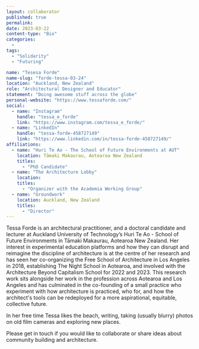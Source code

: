 ```yaml
---
layout: collaborator
published: true
permalink:
date: 2023-03-22
content-type: "Bio"
categories:
  -
tags:
  - "Solidarity"
  - "Futuring"

name: "Tesesa Forde"
name-slug: "forde-tessa-03-24"
location: "Auckland, New Zealand"
role: "Architectural Designer and Educator"
statement: "Doing awesome stuff across the globe"
personal-website: "https://www.tessaforde.com/"
social:
  - name: "Instagram"
    handle: "tessa_e_forde"
    link: "https://www.instagram.com/tessa_e_forde/"
  - name: "LinkedIn"
    handle: "tessa-forde-458727149"
    link: "https://www.linkedin.com/in/tessa-forde-458727149/"
affiliations:
  - name: "Huri Te Ao - The School of Future Environments at AUT"
    location: Tāmaki Makaurau, Aotearoa New Zealand
    titles:
      - "PhD Candidate"
  - name: "The Architecture Lobby"
    location:
    titles:
      - "Organizer with the Academia Working Group"
  - name: "Groundwork"
    location: Auckland, New Zealand
    titles:
      - "Director"
---
```


Tessa Forde is an architectural practitioner, and a doctoral candidate and lecturer at Auckland University of Technology’s Huri Te Ao - School of Future Environments in Tāmaki Makaurau, Aotearoa New Zealand. Her interest in experimental education platforms and how they can disrupt and reimagine the discipline of architecture is at the centre of her research and has seen her co-organizing the Free School of Architecture in Los Angeles in 2018, establishing The Night School in Aotearoa, and involved with the Architecture Beyond Capitalism School for 2022 and 2023. This research work sits alongside her work in the profession across Aotearoa and Los Angeles and has culminated in the co-founding of a small practice who experiment with how architecture is practiced, who for, and how the architect's tools can be redeployed for a more aspirational, equitable, collective future.

In her free time Tessa likes the beach, writing, taking (usually blurry) photos on old film cameras and exploring new places.

Please get in touch if you would like to collaborate or share ideas about community building and architecture.
